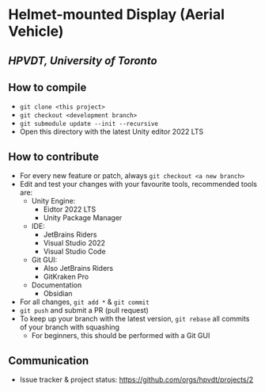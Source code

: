 # Helmet-mounted Display (Aerial Vehicle)

## *HPVDT, University of Toronto*

## How to compile

- `git clone <this project>`
- `git checkout <development branch>`
- `git submodule update --init --recursive`
- Open this directory with the latest Unity editor 2022 LTS

## How to contribute

- For every new feature or patch, always `git checkout <a new branch>`
- Edit and test your changes with your favourite tools, recommended tools are:
  - Unity Engine:
    - Eidtor 2022 LTS
    - Unity Package Manager
  - IDE:
    - JetBrains Riders
    - Visual Studio 2022
    - Visual Studio Code
  - Git GUI:
    - Also JetBrains Riders
    - GitKraken Pro
  - Documentation
    - Obsidian
- For all changes, `git add *` & `git commit`
- `git push` and submit a PR (pull request)
- To keep up your branch with the latest version, `git rebase` all commits of your branch with squashing
  - For beginners, this should be performed with a Git GUI

## Communication

- Issue tracker & project status: https://github.com/orgs/hpvdt/projects/2